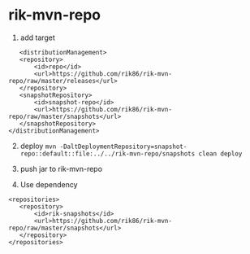 # rik-mvn-repo

1. add target
 ```
    <distributionManagement>
    <repository>
        <id>repo</id>
        <url>https://github.com/rik86/rik-mvn-repo/raw/master/releases</url>
    </repository>
    <snapshotRepository>
        <id>snapshot-repo</id>
        <url>https://github.com/rik86/rik-mvn-repo/raw/master/snapshots</url>
    </snapshotRepository>
</distributionManagement>
 ```

2. deploy
 ```mvn -DaltDeploymentRepository=snapshot-repo::default::file:../../rik-mvn-repo/snapshots clean deploy ```

3. push jar to rik-mvn-repo

4. Use dependency
 ```
<repositories>
    <repository>
        <id>rik-snapshots</id>
        <url>https://github.com/rik86/rik-mvn-repo/raw/master/snapshots</url>
    </repository>
</repositories>

 ```
